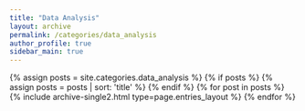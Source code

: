 ```yaml
---
title: "Data Analysis"
layout: archive
permalink: /categories/data_analysis
author_profile: true
sidebar_main: true
---
```


{% assign posts = site.categories.data_analysis %}
{% if posts %}
  {% assign posts = posts | sort: 'title' %}
{% endif %}
{% for post in posts %} {% include archive-single2.html type=page.entries_layout %} {% endfor %}